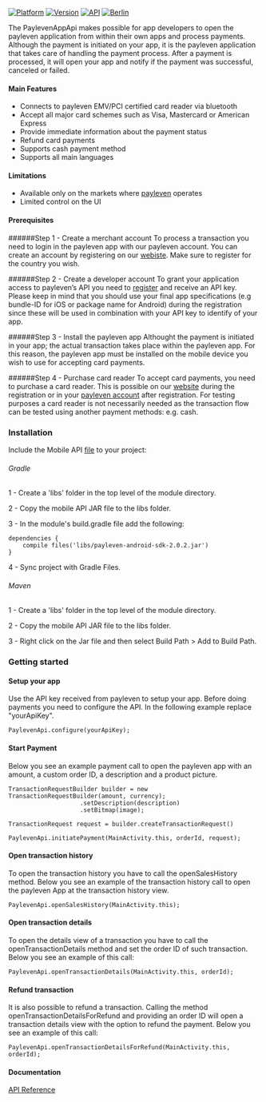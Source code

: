 [![Platform](https://img.shields.io/badge/Platform-Android-brightgreen.svg?style=flat-square)](http://developer.android.com/index.html)
[![Version](https://img.shields.io/badge/version-1.2.0-brightgreen.svg?style=flat-square)](https://github.com/payleven/mPOS-SDK-Android/releases/tag/1.2.0)
[![API](https://img.shields.io/badge/API-14%2B-orange.svg?style=flat-square)](http://developer.android.com/about/versions/android-4.0.html)
[![Berlin](https://img.shields.io/badge/Made%20in-Berlin-red.svg?style=flat-square)](https://payleven.de/)

The PaylevenAppApi makes possible for app developers to open the payleven application from within their own apps and process payments. Although the payment is initiated on your app, it is the payleven application that takes care of handling the payment process. After a payment is processed, it will open your app and notify if the payment was successful, canceled or failed. 

#### Main Features
- Connects to payleven EMV/PCI certified card reader via bluetooth
- Accept all major card schemes such as Visa, Mastercard or American Express
- Provide immediate information about the payment status 
- Refund card payments
- Supports cash payment method
- Supports all main languages

#### Limitations
- Available only on the markets where [payleven](https://payleven.com/) operates
- Limited control on the UI 

#### Prerequisites
######Step 1 - Create a merchant account
To process a transaction you need to login in the payleven app with our payleven account. You can create an account by registering on our [webiste](https://payleven.co.uk/registration/?login=). Make sure to register for the country you wish.

######Step 2 - Create a developer account
To grant your application access to payleven’s API you need to [register](https://developer.payleven.com/) and receive an API key. Please keep in mind that you should use your final app specifications (e.g bundle-ID for iOS or package name for Android) during the registration since these will be used in combination with your API key to identify of your app.

######Step 3 - Install the payleven app
Althought the payment is initiated in your app; the actual transaction takes place within the payleven app. For this reason, the payleven app must be installed on the mobile device you wish to use for accepting card payments.

######Step 4 - Purchase card reader
To accept card payments, you need to purchase a card reader. This is possible on our [website](https://payleven.co.uk/registration/?login=) during the registration or in your [payleven account](https://service.payleven.com/uk/ordermain) after registration. 
For testing purposes a card reader is not necessarily needed as the transaction flow can be tested using another payment methods: e.g. cash.

### Installation
Include the Mobile API [file](https://github.com/payleven/Mobile-API-Android/blob/master/Example/app/libs/payleven-android-sdk-2.0.2.jar) to your project:
###### Gradle
1 - Create a 'libs' folder in the top level of the module directory.

2 - Copy the mobile API JAR file to the libs folder.

3 - In the module's build.gradle file add the following:
```
dependencies {
    compile files('libs/payleven-android-sdk-2.0.2.jar')
}
```
4 - Sync project with Gradle Files.
  
###### Maven
1 - Create a 'libs' folder in the top level of the module directory.

2 - Copy the mobile API JAR file to the libs folder.

3 - Right click on the Jar file and then select Build Path > Add to Build Path.

### Getting started
#### Setup your app
Use the API key received from payleven to setup your app. Before doing payments you need to configure the API. In the following example replace "yourApiKey".
```
PaylevenApi.configure(yourApiKey);
```

#### Start Payment
Below you see an example payment call to open the payleven app with an amount, a custom order ID, a description and a product picture.
```
TransactionRequestBuilder builder = new TransactionRequestBuilder(amount, currency);
                    .setDescription(description)
                    .setBitmap(image);
                    
TransactionRequest request = builder.createTransactionRequest()
                            
PaylevenApi.initiatePayment(MainActivity.this, orderId, request);
```

#### Open transaction history
To open the transaction history you have to call the openSalesHistory method. Below you see an example of the transaction history call to open the payleven App at the transaction history view.
```
PaylevenApi.openSalesHistory(MainActivity.this);
```

#### Open transaction details
To open the details view of a transaction you have to call the openTransactionDetails method and set the order ID of such transaction. Below you see an example of this call:
```
PaylevenApi.openTransactionDetails(MainActivity.this, orderId);
```

#### Refund transaction
It is also possible to refund a transaction. Calling the method openTransactionDetailsForRefund and providing an order ID will open a transaction details view with the option to refund the payment. Below you see an example of this call:
```
PaylevenApi.openTransactionDetailsForRefund(MainActivity.this, orderId);
```

      
#### Documentation
[API Reference](http://payleven.github.io/Mobile-API-Android/1.2.0/javadoc)
      
